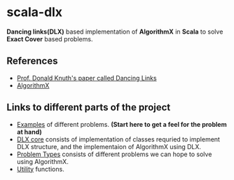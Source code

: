 # scala-dlx
**Dancing links(DLX)** based implementation of **AlgorithmX** in **Scala** to solve **Exact Cover** based problems.

## References
- [Prof. Donald Knuth's paper called Dancing Links](https://www.ocf.berkeley.edu/~jchu/publicportal/sudoku/0011047.pdf)
- [AlgorithmX](https://en.wikipedia.org/wiki/Knuth's_Algorithm_X)

## Links to different parts of the project
- [Examples](src/main/scala/examples) of different problems. **(Start here to get a feel for the problem at hand)**
- [DLX core](src/main/scala/dlx) consists of implementation of classes requried to implement DLX structure, and the implementaion of AlgorithmX using DLX.
- [Problem Types](src/main/scala/problemtype) consists of different problems we can hope to solve using AlgorithmX.
- [Utility](src/main/scala/util) functions.
